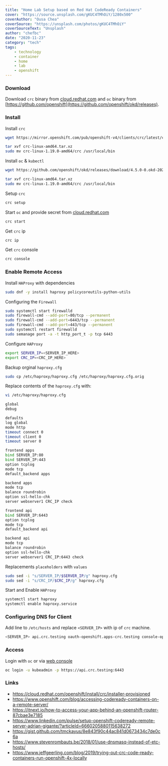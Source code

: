 ```yaml
---
title: "Home Lab Setup based on Red Hat CodeReady Containers"
cover: "https://source.unsplash.com/gKUC4TMhOiY/1280x500"
coverAuthor: "Ousa Chea"
coverSource: "https://unsplash.com/photos/gKUC4TMhOiY"
coverSourceText: "Unsplash"
author: "chefbc"
date: "2020-11-23"
category: "tech"
tags:
    - technology
    - container
    - home
    - lab
    - openshift
---
```


### Download
Download `crc` binary from [cloud.redhat.com](https://cloud.redhat.com/openshift/install/crc/installer-provisioned) and `oc` binary from [https://github.com/openshift](https://github.com/openshift/okd/releases). 


### Install
Install `crc`
```bash
wget https://mirror.openshift.com/pub/openshift-v4/clients/crc/latest/crc-linux-amd64.tar.xz

tar xvf crc-linux-amd64.tar.xz
sudo mv crc-linux-1.19.0-amd64/crc /usr/local/bin
```

Install `oc` & `kubectl`
```bash
wget https://github.com/openshift/okd/releases/download/4.5.0-0.okd-2020-10-15-235428/openshift-client-linux-4.5.0-0.okd-2020-10-15-235428.tar.gz

tar xvf crc-linux-amd64.tar.xz
sudo mv crc-linux-1.19.0-amd64/crc /usr/local/bin
```

Setup `crc`
```bash
crc setup
```

Start `oc` and provide secret from [cloud.redhat.com](https://cloud.redhat.com/openshift/install/crc/installer-provisioned) 
```bash
crc start
```

Get `crc` ip
```bash
crc ip
```

Get `crc` console
```bash
crc console
```

### Enable Remote Access 
Install `HAProxy` with dependencies
```bash
sudo dnf -y install haproxy policycoreutils-python-utils
```

Configuring the `Firewall`
```bash
sudo systemctl start firewalld
sudo firewall-cmd --add-port=80/tcp --permanent
sudo firewall-cmd --add-port=6443/tcp --permanent
sudo firewall-cmd --add-port=443/tcp --permanent
sudo systemctl restart firewalld
sudo semanage port -a -t http_port_t -p tcp 6443
```

Configure `HAProxy`
```bash
export SERVER_IP=<SERVER_IP_HERE>
export CRC_IP=<CRC_IP_HERE>
```
Backup orginal `haproxy.cfg`
```bash
sudo cp /etc/haproxy/haproxy.cfg /etc/haproxy/haproxy.cfg.orig
```

Replace contents of the `haproxy.cfg` with:
```bash
vi /etc/haproxy/haproxy.cfg
```
```bash
global
debug

defaults
log global
mode http
timeout connect 0
timeout client 0
timeout server 0

frontend apps
bind SERVER_IP:80
bind SERVER_IP:443
option tcplog
mode tcp
default_backend apps

backend apps
mode tcp
balance roundrobin
option ssl-hello-chk
server webserver1 CRC_IP check

frontend api
bind SERVER_IP:6443
option tcplog
mode tcp
default_backend api

backend api
mode tcp
balance roundrobin
option ssl-hello-chk
server webserver1 CRC_IP:6443 check
```

Replacements `placeholders` with `values`
```bash
sudo sed -i "s/SERVER_IP/$SERVER_IP/g" haproxy.cfg
sudo sed -i "s/CRC_IP/$CRC_IP/g" haproxy.cfg
```

Start and Enable `HAProxy`
```bash
systemctl start haproxy
systemctl enable haproxy.service 
```


### Configuring DNS for Client
Add line to `/etc/hosts` and replace `<SERVER_IP>` with ip of `crc` machine. 
```bash
<SERVER_IP> api.crc.testing oauth-openshift.apps-crc.testing console-openshift-console.apps-crc.testing default-route-openshift-image-registry.apps-crc.testing
```


### Access
Login with `oc` or via [web console](https://console-openshift-console.apps-crc.testing/dashboards)
```bash
oc login -u kubeadmin -p https://api.crc.testing:6443
```



### Links
- https://cloud.redhat.com/openshift/install/crc/installer-provisioned
- https://www.openshift.com/blog/accessing-codeready-containers-on-a-remote-server/
- https://itnext.io/how-to-access-your-app-behind-an-openshift-router-87cbae3e7185
- https://www.linkedin.com/pulse/setup-openshift-codeready-remote-server-adrian-gigante/?articleId=6660205880115638272
- https://gist.github.com/tmckayus/8e843f90c44ac841d0673434c7de0c6a
- https://www.stevenrombauts.be/2018/01/use-dnsmasq-instead-of-etc-hosts/
- https://www.jeffgeerling.com/blog/2019/trying-out-crc-code-ready-containers-run-openshift-4x-locally
